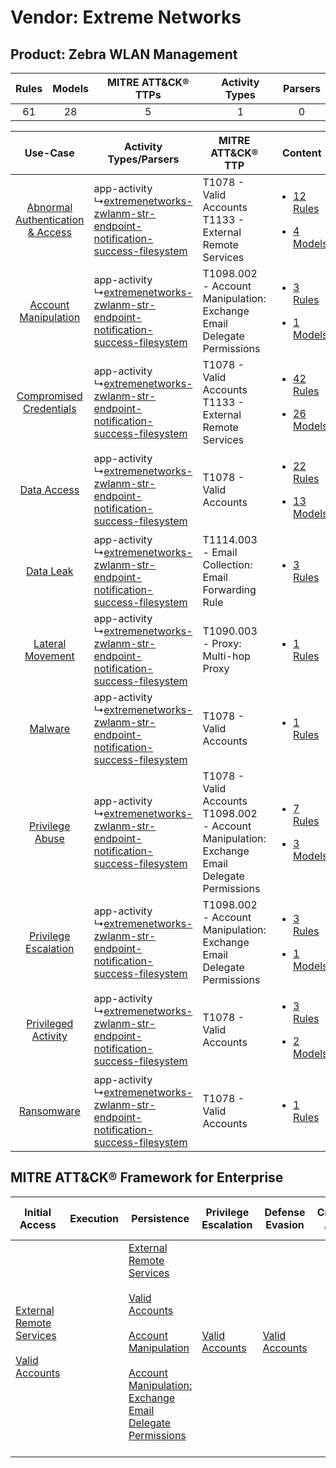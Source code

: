 Vendor: Extreme Networks
========================
Product: Zebra WLAN Management
------------------------------
| Rules | Models | MITRE ATT&CK® TTPs | Activity Types | Parsers |
|:-----:|:------:|:------------------:|:--------------:|:-------:|
|  61   |   28   |         5          |       1        |    0    |

|    Use-Case    | Activity Types/Parsers    | MITRE ATT&CK® TTP    | Content    |
|:----:| ---- | ---- | ---- |
| [Abnormal Authentication & Access](../../../UseCases/uc_abnormal_authentication_&_access.md) |  app-activity<br> ↳[extremenetworks-zwlanm-str-endpoint-notification-success-filesystem](Ps/pC_extremenetworkszwlanmstrendpointnotificationsuccessfilesystem.md)<br> | T1078 - Valid Accounts<br>T1133 - External Remote Services<br>    | [<ul><li>12 Rules</li></ul><ul><li>4 Models</li></ul>](RM/r_m_extreme_networks_zebra_wlan_management_Abnormal_Authentication_&_Access.md) |
|    [Account Manipulation](../../../UseCases/uc_account_manipulation.md)    |  app-activity<br> ↳[extremenetworks-zwlanm-str-endpoint-notification-success-filesystem](Ps/pC_extremenetworkszwlanmstrendpointnotificationsuccessfilesystem.md)<br> | T1098.002 - Account Manipulation: Exchange Email Delegate Permissions<br>    | [<ul><li>3 Rules</li></ul><ul><li>1 Models</li></ul>](RM/r_m_extreme_networks_zebra_wlan_management_Account_Manipulation.md)    |
|          [Compromised Credentials](../../../UseCases/uc_compromised_credentials.md)          |  app-activity<br> ↳[extremenetworks-zwlanm-str-endpoint-notification-success-filesystem](Ps/pC_extremenetworkszwlanmstrendpointnotificationsuccessfilesystem.md)<br> | T1078 - Valid Accounts<br>T1133 - External Remote Services<br>    | [<ul><li>42 Rules</li></ul><ul><li>26 Models</li></ul>](RM/r_m_extreme_networks_zebra_wlan_management_Compromised_Credentials.md)         |
|    [Data Access](../../../UseCases/uc_data_access.md)    |  app-activity<br> ↳[extremenetworks-zwlanm-str-endpoint-notification-success-filesystem](Ps/pC_extremenetworkszwlanmstrendpointnotificationsuccessfilesystem.md)<br> | T1078 - Valid Accounts<br>    | [<ul><li>22 Rules</li></ul><ul><li>13 Models</li></ul>](RM/r_m_extreme_networks_zebra_wlan_management_Data_Access.md)    |
|    [Data Leak](../../../UseCases/uc_data_leak.md)    |  app-activity<br> ↳[extremenetworks-zwlanm-str-endpoint-notification-success-filesystem](Ps/pC_extremenetworkszwlanmstrendpointnotificationsuccessfilesystem.md)<br> | T1114.003 - Email Collection: Email Forwarding Rule<br>    | [<ul><li>3 Rules</li></ul>](RM/r_m_extreme_networks_zebra_wlan_management_Data_Leak.md)    |
|    [Lateral Movement](../../../UseCases/uc_lateral_movement.md)    |  app-activity<br> ↳[extremenetworks-zwlanm-str-endpoint-notification-success-filesystem](Ps/pC_extremenetworkszwlanmstrendpointnotificationsuccessfilesystem.md)<br> | T1090.003 - Proxy: Multi-hop Proxy<br>    | [<ul><li>1 Rules</li></ul>](RM/r_m_extreme_networks_zebra_wlan_management_Lateral_Movement.md)    |
|    [Malware](../../../UseCases/uc_malware.md)    |  app-activity<br> ↳[extremenetworks-zwlanm-str-endpoint-notification-success-filesystem](Ps/pC_extremenetworkszwlanmstrendpointnotificationsuccessfilesystem.md)<br> | T1078 - Valid Accounts<br>    | [<ul><li>1 Rules</li></ul>](RM/r_m_extreme_networks_zebra_wlan_management_Malware.md)    |
|    [Privilege Abuse](../../../UseCases/uc_privilege_abuse.md)    |  app-activity<br> ↳[extremenetworks-zwlanm-str-endpoint-notification-success-filesystem](Ps/pC_extremenetworkszwlanmstrendpointnotificationsuccessfilesystem.md)<br> | T1078 - Valid Accounts<br>T1098.002 - Account Manipulation: Exchange Email Delegate Permissions<br> | [<ul><li>7 Rules</li></ul><ul><li>3 Models</li></ul>](RM/r_m_extreme_networks_zebra_wlan_management_Privilege_Abuse.md)    |
|    [Privilege Escalation](../../../UseCases/uc_privilege_escalation.md)    |  app-activity<br> ↳[extremenetworks-zwlanm-str-endpoint-notification-success-filesystem](Ps/pC_extremenetworkszwlanmstrendpointnotificationsuccessfilesystem.md)<br> | T1098.002 - Account Manipulation: Exchange Email Delegate Permissions<br>    | [<ul><li>3 Rules</li></ul><ul><li>1 Models</li></ul>](RM/r_m_extreme_networks_zebra_wlan_management_Privilege_Escalation.md)    |
|    [Privileged Activity](../../../UseCases/uc_privileged_activity.md)    |  app-activity<br> ↳[extremenetworks-zwlanm-str-endpoint-notification-success-filesystem](Ps/pC_extremenetworkszwlanmstrendpointnotificationsuccessfilesystem.md)<br> | T1078 - Valid Accounts<br>    | [<ul><li>3 Rules</li></ul><ul><li>2 Models</li></ul>](RM/r_m_extreme_networks_zebra_wlan_management_Privileged_Activity.md)    |
|    [Ransomware](../../../UseCases/uc_ransomware.md)    |  app-activity<br> ↳[extremenetworks-zwlanm-str-endpoint-notification-success-filesystem](Ps/pC_extremenetworkszwlanmstrendpointnotificationsuccessfilesystem.md)<br> | T1078 - Valid Accounts<br>    | [<ul><li>1 Rules</li></ul>](RM/r_m_extreme_networks_zebra_wlan_management_Ransomware.md)    |

MITRE ATT&CK® Framework for Enterprise
--------------------------------------
| Initial Access                                                                                                                                   | Execution | Persistence                                                                                                                                                                                                                                                                                                                                 | Privilege Escalation                                                | Defense Evasion                                                     | Credential Access | Discovery | Lateral Movement | Collection                                                                                                                                                            | Command and Control                                                                                                                       | Exfiltration | Impact |
| ------------------------------------------------------------------------------------------------------------------------------------------------ | --------- | ------------------------------------------------------------------------------------------------------------------------------------------------------------------------------------------------------------------------------------------------------------------------------------------------------------------------------------------- | ------------------------------------------------------------------- | ------------------------------------------------------------------- | ----------------- | --------- | ---------------- | --------------------------------------------------------------------------------------------------------------------------------------------------------------------- | ----------------------------------------------------------------------------------------------------------------------------------------- | ------------ | ------ |
| [External Remote Services](https://attack.mitre.org/techniques/T1133)<br><br>[Valid Accounts](https://attack.mitre.org/techniques/T1078)<br><br> |           | [External Remote Services](https://attack.mitre.org/techniques/T1133)<br><br>[Valid Accounts](https://attack.mitre.org/techniques/T1078)<br><br>[Account Manipulation](https://attack.mitre.org/techniques/T1098)<br><br>[Account Manipulation: Exchange Email Delegate Permissions](https://attack.mitre.org/techniques/T1098/002)<br><br> | [Valid Accounts](https://attack.mitre.org/techniques/T1078)<br><br> | [Valid Accounts](https://attack.mitre.org/techniques/T1078)<br><br> |                   |           |                  | [Email Collection](https://attack.mitre.org/techniques/T1114)<br><br>[Email Collection: Email Forwarding Rule](https://attack.mitre.org/techniques/T1114/003)<br><br> | [Proxy: Multi-hop Proxy](https://attack.mitre.org/techniques/T1090/003)<br><br>[Proxy](https://attack.mitre.org/techniques/T1090)<br><br> |              |        |